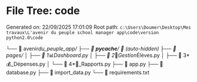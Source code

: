 # File Tree: code

Generated on: 22/09/2025 17:01:09
Root path: `c:\Users\Doumer\Desktop\Mes travaux\L'avenir du peuple school manager app\code\version python2.0\code`

└── 📁 avenir*du_peuple_app/
├── 📁 **pycache**/ 🚫 (auto-hidden)
├── 📁 pages/
│ ├── 🐍 1*📊*Dashboard.py
│ ├── 🐍 2*👥*Gestion*Élèves.py
│ ├── 🐍 3*💰_Dépenses.py
│ └── 🐍 4*📄_Rapports.py
├── 🐍 app.py
├── 🐍 database.py
├── 🐍 import_data.py
└── 📄 requirements.txt
